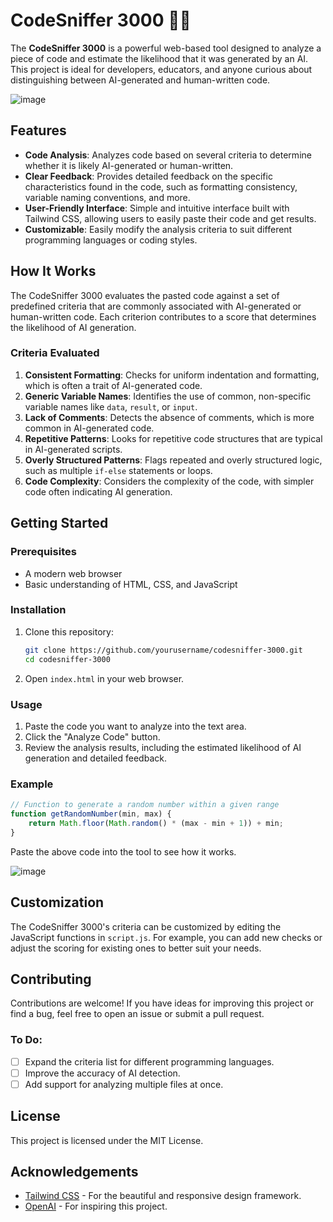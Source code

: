 # CodeSniffer 3000 🕵️‍♂️

The **CodeSniffer 3000** is a powerful web-based tool designed to analyze a piece of code and estimate the likelihood that it was generated by an AI. This project is ideal for developers, educators, and anyone curious about distinguishing between AI-generated and human-written code.

![image](https://github.com/user-attachments/assets/7c2a7b4a-44b2-40bd-81b9-97b9981c7da0)



## Features

- **Code Analysis**: Analyzes code based on several criteria to determine whether it is likely AI-generated or human-written.
- **Clear Feedback**: Provides detailed feedback on the specific characteristics found in the code, such as formatting consistency, variable naming conventions, and more.
- **User-Friendly Interface**: Simple and intuitive interface built with Tailwind CSS, allowing users to easily paste their code and get results.
- **Customizable**: Easily modify the analysis criteria to suit different programming languages or coding styles.

## How It Works

The CodeSniffer 3000 evaluates the pasted code against a set of predefined criteria that are commonly associated with AI-generated or human-written code. Each criterion contributes to a score that determines the likelihood of AI generation.

### Criteria Evaluated

1. **Consistent Formatting**: Checks for uniform indentation and formatting, which is often a trait of AI-generated code.
2. **Generic Variable Names**: Identifies the use of common, non-specific variable names like `data`, `result`, or `input`.
3. **Lack of Comments**: Detects the absence of comments, which is more common in AI-generated code.
4. **Repetitive Patterns**: Looks for repetitive code structures that are typical in AI-generated scripts.
5. **Overly Structured Patterns**: Flags repeated and overly structured logic, such as multiple `if-else` statements or loops.
6. **Code Complexity**: Considers the complexity of the code, with simpler code often indicating AI generation.

## Getting Started

### Prerequisites

- A modern web browser
- Basic understanding of HTML, CSS, and JavaScript

### Installation

1. Clone this repository:

   ```bash
   git clone https://github.com/yourusername/codesniffer-3000.git
   cd codesniffer-3000
   ```

2. Open `index.html` in your web browser.

### Usage

1. Paste the code you want to analyze into the text area.
2. Click the "Analyze Code" button.
3. Review the analysis results, including the estimated likelihood of AI generation and detailed feedback.

### Example

```javascript
// Function to generate a random number within a given range
function getRandomNumber(min, max) {
    return Math.floor(Math.random() * (max - min + 1)) + min;
}
```

Paste the above code into the tool to see how it works.

![image](https://github.com/user-attachments/assets/b5c83d89-2d38-4a42-be72-52ca8fe1b51b)


## Customization

The CodeSniffer 3000's criteria can be customized by editing the JavaScript functions in `script.js`. For example, you can add new checks or adjust the scoring for existing ones to better suit your needs.

## Contributing

Contributions are welcome! If you have ideas for improving this project or find a bug, feel free to open an issue or submit a pull request.

### To Do:

- [ ] Expand the criteria list for different programming languages.
- [ ] Improve the accuracy of AI detection.
- [ ] Add support for analyzing multiple files at once.

## License

This project is licensed under the MIT License.

## Acknowledgements

- [Tailwind CSS](https://tailwindcss.com/) - For the beautiful and responsive design framework.
- [OpenAI](https://openai.com/) - For inspiring this project.
